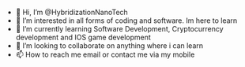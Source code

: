 - 👋 Hi, I’m @HybridizationNanoTech
- 👀 I’m interested in all forms of coding and software. Im here to learn
- 🌱 I’m currently learning Software Development, Cryptocurrency development and IOS game development
- 💞️ I’m looking to collaborate on anything where i can learn
- 📫 How to reach me email or contact me via my mobile

<!---
HybridizationNanoTech/HybridizationNanoTech is a ✨ special ✨ repository because its `README.md` (this file) appears on your GitHub profile.
You can click the Preview link to take a look at your changes.
--->
